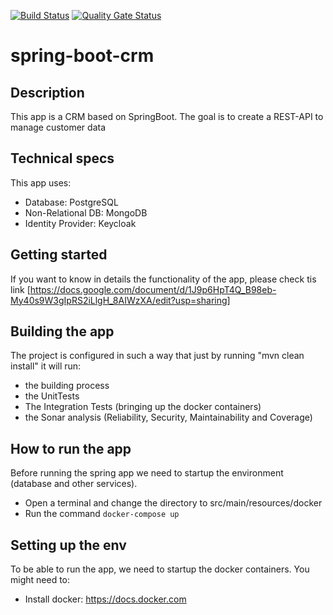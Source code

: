 [![Build Status](https://travis-ci.org/BenjaminVega/spring-boot-crm.svg?branch=master)](https://travis-ci.org/BenjaminVega/spring-boot-crm)
[![Quality Gate Status](https://sonarcloud.io/api/project_badges/measure?project=com.benjaminvega%3Acrm&metric=alert_status)](https://sonarcloud.io/dashboard?id=com.benjaminvega%3Acrm)
# spring-boot-crm

## Description
This app is a CRM based on SpringBoot. The goal is to create a REST-API to manage customer data

## Technical specs
This app uses:

- Database: PostgreSQL
- Non-Relational DB: MongoDB
- Identity Provider: Keycloak

## Getting started
If you want to know in details the functionality of the app, please check tis link [https://docs.google.com/document/d/1J9p6HpT4Q_B98eb-My40s9W3gIpRS2iLlgH_8AIWzXA/edit?usp=sharing]

## Building the app
The project is configured in such a way that just by running "mvn clean install" it will run:
- the building process
- the UnitTests
- The Integration Tests (bringing up the docker containers)
- the Sonar analysis (Reliability, Security, Maintainability and Coverage)

## How to run the app
Before running the spring app we need to startup the environment (database and other services). 
- Open a terminal and change the directory to src/main/resources/docker
- Run the command ```docker-compose up```

## Setting up the env 
To be able to run the app, we need to startup the docker containers. You might need to:
-  Install docker: https://docs.docker.com

